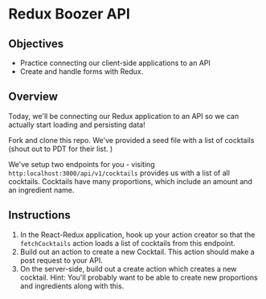 # Redux Boozer API

## Objectives
+ Practice connecting our client-side applications to an API
+ Create and handle forms with Redux.

## Overview
Today, we'll be connecting our Redux application to an API so we can actually start loading and persisting data! 

Fork and clone this repo. We've provided a seed file with a list of cocktails (shout out to PDT for their list. )

We've setup two endpoints for you - visiting `http:localhost:3000/api/v1/cocktails` provides us with a list of all cocktails. Cocktails have many proportions, which include an amount and an ingredient name.

## Instructions

1. In the React-Redux application, hook up your action creator so that the `fetchCocktails` action loads a list of cocktails from this endpoint.
2. Build out an action to create a new Cocktail. This action should make a post request to your API.
3. On the server-side, build out a create action which creates a new cocktail. Hint: You'll probably want to be able to create new proportions and ingredients along with this.
